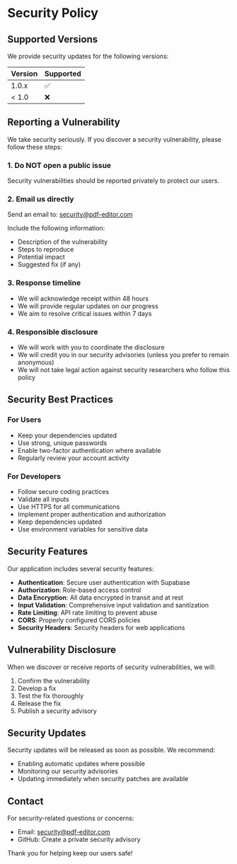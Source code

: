 # Security Policy

## Supported Versions

We provide security updates for the following versions:

| Version | Supported          |
| ------- | ------------------ |
| 1.0.x   | :white_check_mark: |
| < 1.0   | :x:                |

## Reporting a Vulnerability

We take security seriously. If you discover a security vulnerability, please follow these steps:

### 1. Do NOT open a public issue
Security vulnerabilities should be reported privately to protect our users.

### 2. Email us directly
Send an email to: security@pdf-editor.com

Include the following information:
- Description of the vulnerability
- Steps to reproduce
- Potential impact
- Suggested fix (if any)

### 3. Response timeline
- We will acknowledge receipt within 48 hours
- We will provide regular updates on our progress
- We aim to resolve critical issues within 7 days

### 4. Responsible disclosure
- We will work with you to coordinate the disclosure
- We will credit you in our security advisories (unless you prefer to remain anonymous)
- We will not take legal action against security researchers who follow this policy

## Security Best Practices

### For Users
- Keep your dependencies updated
- Use strong, unique passwords
- Enable two-factor authentication where available
- Regularly review your account activity

### For Developers
- Follow secure coding practices
- Validate all inputs
- Use HTTPS for all communications
- Implement proper authentication and authorization
- Keep dependencies updated
- Use environment variables for sensitive data

## Security Features

Our application includes several security features:

- **Authentication**: Secure user authentication with Supabase
- **Authorization**: Role-based access control
- **Data Encryption**: All data encrypted in transit and at rest
- **Input Validation**: Comprehensive input validation and sanitization
- **Rate Limiting**: API rate limiting to prevent abuse
- **CORS**: Properly configured CORS policies
- **Security Headers**: Security headers for web applications

## Vulnerability Disclosure

When we discover or receive reports of security vulnerabilities, we will:

1. Confirm the vulnerability
2. Develop a fix
3. Test the fix thoroughly
4. Release the fix
5. Publish a security advisory

## Security Updates

Security updates will be released as soon as possible. We recommend:

- Enabling automatic updates where possible
- Monitoring our security advisories
- Updating immediately when security patches are available

## Contact

For security-related questions or concerns:
- Email: security@pdf-editor.com
- GitHub: Create a private security advisory

Thank you for helping keep our users safe!
